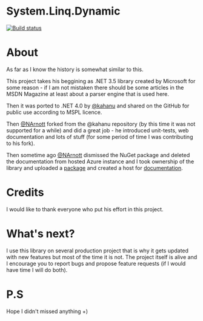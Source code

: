 # System.Linq.Dynamic

[![Build status](https://ci.appveyor.com/api/projects/status/l8re6chvvrnothy5?svg=true&pendingText=netfx40%20-%20pending&passingText=netfx40%20-%20passing&failingText=netfx40%20-%20failing)](https://ci.appveyor.com/project/meatGUY/system-linq-dynamic)

# About
As far as I know the history is somewhat similar to this.

This project takes his beggining as .NET 3.5 library created by Microsoft for some reason - if I am not mistaken there should be some articles in the MSDN Magazine at least about a parser engine that is used here.

Then it was ported to .NET 4.0 by [@kahanu](https://github.com/kahanu) and shared on the GitHub for public use according to MSPL licence.

Then [@NArnott](https://github.com/NArnott
) forked from the @kahanu repository (by this time it was not supported for a while) and did a great job - he introduced unit-tests, web documentation and lots of stuff (for some period of time I was contributing to his fork). 

Then sometime ago [@NArnott](https://github.com/NArnott
) dismissed the NuGet package and deleted the documentation from hosted Azure instance and I took ownership of the library and uploaded a [package][1] and created a host for [documentation][2].

[1]: https://www.nuget.org/packages/AK.System.Linq.Dynamic/ "NuGet - Dynamic Linq Library"
[2]: http://ak-dynamic-linq.azurewebsites.net

# Credits
I would like to thank everyone who put his effort in this project. 

# What's next?
I use this library on several production project that is why it gets updated with new features but most of the time it is not. The project itself is alive and I encourage you to report bugs and propose feature requests (if I would have time I will do both).

# P.S
Hope I didn't missed anything +)
